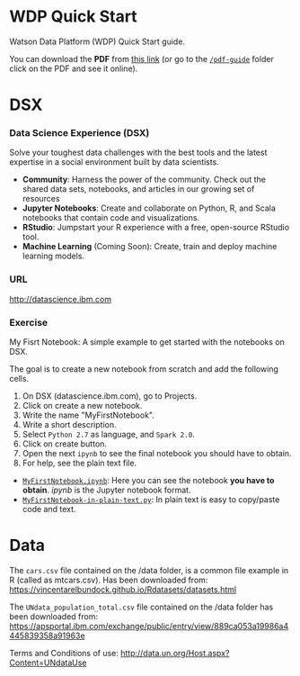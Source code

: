 # WDP Quick Start
Watson Data Platform (WDP) Quick Start guide.

You can download the **PDF** from [this link](https://github.com/nachoad/WDP-Quick-Start/raw/master/pdf-guide/IBM_Watson_Data_Platform_%E2%80%93_Quick_start.pdf) (or go to the [`/pdf-guide`](https://github.com/nachoad/WDP-Quick-Start/tree/master/pdf-guide) folder click on the PDF and see it online).



# DSX
### Data Science Experience (DSX)
Solve your toughest data challenges with the best tools and the latest expertise in a social environment built by data scientists.

- **Community**: Harness the power of the community. Check out the shared data sets, notebooks, and articles in our growing set of resources
- **Jupyter Notebooks**: Create and collaborate on Python, R, and Scala notebooks that contain code and visualizations.
- **RStudio**: Jumpstart your R experience with a free, open-source RStudio tool.
- **Machine Learning** (Coming Soon): Create, train and deploy machine learning models.



### URL
http://datascience.ibm.com



### Exercise
My Fisrt Notebook: A simple example to get started with the notebooks on DSX.

The goal is to create a new notebook from scratch and add the following cells.

1. On DSX (datascience.ibm.com), go to Projects.
2. Click on create a new notebook.
3. Write the name "MyFirstNotebook".
4. Write a short description.
5. Select `Python 2.7` as language, and `Spark 2.0`.
6. Click on create button.
7. Open the next `ipynb` to see the final notebook you should have to obtain.
8. For help, see the plain text file.



- [`MyFirstNotebook.ipynb`](https://github.com/nachoad/WDP-Quick-Start/blob/master/python/MyFirstNotebook.ipynb): Here you can see the notebook **you have to obtain**. *ipynb* is the Jupyter notebook format.  
- [`MyFirstNotebook-in-plain-text.py`](https://github.com/nachoad/WDP-Quick-Start/blob/master/python/MyFirstNotebook-plain.py): In plain text is easy to copy/paste code and text.


# Data
The `cars.csv` file contained on the /data folder, is a common file example in R (called as mtcars.csv). Has been downloaded from: https://vincentarelbundock.github.io/Rdatasets/datasets.html

The `UNdata_population_total.csv` file contained on the /data folder has been downloaded from:
https://apsportal.ibm.com/exchange/public/entry/view/889ca053a19986a4445839358a91963e

Terms and Conditions of use:
http://data.un.org/Host.aspx?Content=UNdataUse
